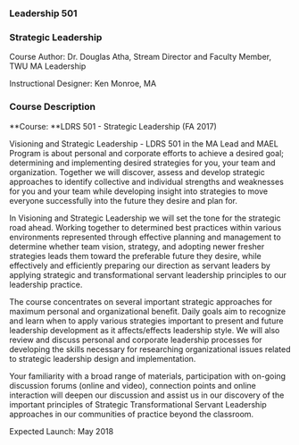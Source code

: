 ### Leadership 501

### Strategic Leadership

Course Author: Dr. Douglas Atha, Stream Director and Faculty Member, TWU MA Leadership

Instructional Designer: Ken Monroe, MA

### Course Description



**Course: **LDRS 501 - Strategic Leadership \(FA 2017\)

Visioning and Strategic Leadership - LDRS 501 in the MA Lead and MAEL Program is about personal and corporate efforts to achieve a desired goal; determining and implementing desired strategies for you, your team and organization. Together we will discover, assess and develop strategic approaches to identify collective and individual strengths and weaknesses for you and your team while developing insight into strategies to move everyone successfully into the future they desire and plan for.

In Visioning and Strategic Leadership we will set the tone for the strategic road ahead. Working together to determined best practices within various environments represented through effective planning and management to determine whether team vision, strategy, and adopting newer fresher strategies leads them toward the preferable future they desire, while effectively and efficiently preparing our direction as servant leaders by applying strategic and transformational servant leadership principles to our leadership practice.

The course concentrates on several important strategic approaches for maximum personal and organizational benefit. Daily goals aim to recognize and learn when to apply various strategies important to present and future leadership development as it affects/effects leadership style. We will also review and discuss personal and corporate leadership processes for developing the skills necessary for researching organizational issues related to strategic leadership design and implementation.

Your familiarity with a broad range of materials, participation with on-going discussion forums \(online and video\), connection points and online interaction will deepen our discussion and assist us in our discovery of the important principles of Strategic Transformational Servant Leadership approaches in our communities of practice beyond the classroom.

Expected Launch: May 2018

